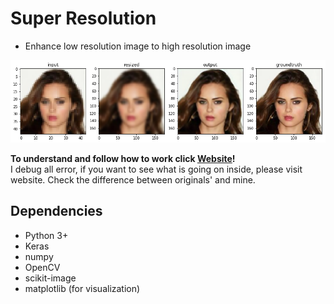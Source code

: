 # Super Resolution

- Enhance low resolution image to high resolution image

![Screenshot](result.png)

**To understand and follow how to work click [Website](https://sophieeunajang.wordpress.com/2021/01/28/super-resolution/)!**  
I debug all error, if you want to see what is going on inside, please visit website.
Check the difference between originals' and mine. 

## Dependencies
- Python 3+
- Keras
- numpy
- OpenCV
- scikit-image
- matplotlib (for visualization)
